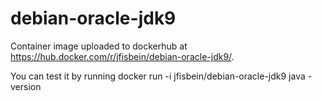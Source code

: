 # debian-oracle-jdk9

Container image uploaded to dockerhub at https://hub.docker.com/r/jfisbein/debian-oracle-jdk9/.

You can test it by running docker run -i jfisbein/debian-oracle-jdk9 java -version
